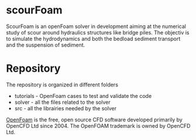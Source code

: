 # scourFoam

ScourFoam is an openFoam solver in development aiming at the numerical study of scour around hydraulics structures like bridge piles. The objectiv is to simulate the hydrodynamics and both the bedload sediment transport and the suspension of sediment.

# Repository

The repository is organized in different folders
- tutorials - OpenFoam cases to test and validate the code
- solver - all the files related to the solver
- src - all the librairies needed by the solver

[OpenFoam](https://www.openfoam.com/) is the free, open source CFD software developed primarily by OpenCFD Ltd since 2004. The OpenFOAM trademark is owned by OpenCFD Ltd.
